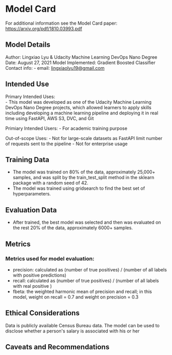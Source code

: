 # Model Card

For additional information see the Model Card paper: https://arxiv.org/pdf/1810.03993.pdf

## Model Details
Author: Lingxiao Lyu & Udacity Machine Learning DevOps Nano Degree
Date: August 27, 2021
Model Implemented: Gradient Boosted Classifier
Contact info:
    - email: lingxiaolyu19@gmail.com

## Intended Use
Primary Intended Uses: \
    - This model was developed as one of the Udacity Machine Learning DevOps Nano Degree projects, which allowed learners to apply skills including developing a machine learning pipeline and deploying it in real time using FastAPI, AWS S3, DVC, and Git

Primiary Intended Users: 
    - For academic training purpose

Out-of-scope Uses:
    - Not for large-scale datasets as FastAPI limit number of requests sent to the pipeline
    - Not for enterprise usage

## Training Data
- The model was trained on 80% of the data, approximately 25,000+ samples, and was split by the train_test_split method in the sklearn package with a random seed of 42.
- The model was trained using gridsearch to find the best set of hyperparameters.

## Evaluation Data
- After trained, the best model was selected and then was evaluated on the rest 20% of the data, approximately 6000+ samples. 

## Metrics
### Metrics used for model evaluation:
- precision: calculated as (number of true positives) / (number of all labels with positive predictions)
- recall: calculated as (number of true positives) / (number of all labels with real positive )
- fbeta: the weighted harmonic mean of precision and recall; in this model, weight on recall = 0.7 and weight on precision = 0.3

## Ethical Considerations
Data is publicly available Census Bureau data. The model can be used to disclose whether a person's salary is associated with his or her 
## Caveats and Recommendations
